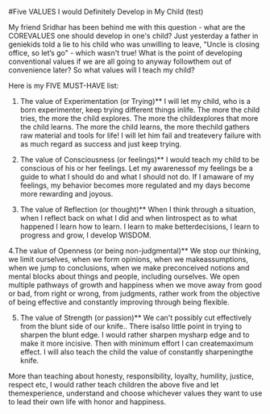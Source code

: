#Five VALUES I would Definitely Develop in My Child (test)

My friend Sridhar has been behind me with this question - what are the COREVALUES one should develop in one's child? Just yesterday a father in geniekids told a lie to his child who was unwilling to leave, "Uncle is closing office, so let’s go" - which wasn't true! What is the point of developing conventional values if we are all going to anyway followthem out of convenience later? So what values will I teach my child? 

Here is my FIVE MUST-HAVE list:
 
1. The value of Experimentation (or Trying)**
I will let my child, who is a born experimenter, keep trying different things inlife. The more the child tries, the more the child explores. The more the childexplores that more the child learns. The more the child learns, the more thechild gathers raw material and tools for life! I will let him fail and treatevery failure with as much regard as success and just keep trying.

2. The value of Consciousness (or feelings)**
I would teach my child to be conscious of his or her feelings. Let my awarenessof my feelings be a guide to what I should do and what I should not do. If I amaware of my feelings, my behavior becomes more regulated and my days become more rewarding and joyous.

3. The value of Reflection (or thought)**
When I think through a situation, when I reflect back on what I did and when Iintrospect as to what happened I learn how to learn. I learn to make betterdecisions, I learn to progress and grow, I develop WISDOM.

4.The value of Openness (or being non-judgmental)**
We stop our thinking, we limit ourselves, when we form opinions, when we makeassumptions, when we jump to conclusions, when we make preconceived notions and mental blocks about things and people, including ourselves. We open multiple pathways of growth and happiness when we move away from good or bad, from right or wrong, from judgments, rather work from the objective of being effective and constantly improving through being flexible.

5. The value of Strength (or passion)**
We can't possibly cut effectively from the blunt side of our knife.. There isalso little point in trying to sharpen the blunt edge. I would rather sharpen mysharp edge and to make it more incisive. Then with minimum effort I can createmaximum effect. I will also teach the child the value of constantly sharpeningthe knife.

More than teaching about honesty, responsibility, loyalty, humility, justice, respect etc, I would rather teach children the above five and let themexperience, understand and choose whichever values they want to use to lead their own life with honor and happiness.